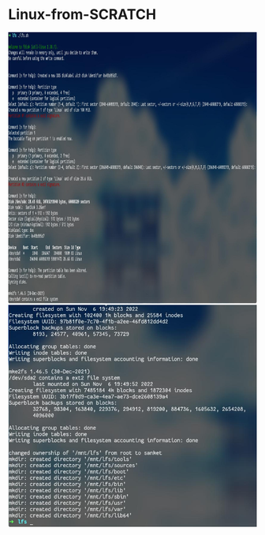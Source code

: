 # Linux-from-SCRATCH

<p><img src = "./assets/setupdisk.sh.jpg" height = 550 width = 1500/ padding=70> <img src = "./assets/setupdisk.sh1.jpg" height = 450 width = 600/><p/>
